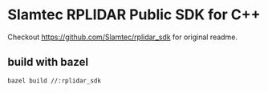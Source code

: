 Slamtec RPLIDAR Public SDK for C++
==================================

Checkout https://github.com/Slamtec/rplidar_sdk for original readme.


## build with bazel

```
bazel build //:rplidar_sdk
```
